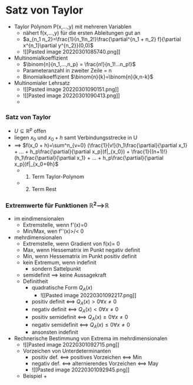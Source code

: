 # Satz von Taylor
+ Taylor Polynom P(x,...,y) mit mehreren Variablen
	+ nähert f(x,...,y) für die ersten Ableitungen gut an
	+ $a_{n_1 n_2}=\frac{1}{n_1!n_2!}\frac{\partial^{n_1 + n_2} f}{\partial x^{n_1}\partial y^{n_2}}(0,0)$
	+ ![[Pasted image 20220301085740.png]]
+ Multinomialkoeffizient
	+ $\binom{n}{n_1,...,n_p} = \frac{n!}{n_1!...n_p!}$
	+ Parameteranzahl in zweiter Zeile = n
	+ Binomialkoeffizient $\binom{n}{k}=\binom{n}{k,n-k}$
+ Multinomialer Lehrsatz
	+ ![[Pasted image 20220301090151.png]]
	+ ![[Pasted image 20220301090413.png]]
	+ 
### Satz von Taylor
+ $U⊆ℝ^p$ offen
+ liegen $x_0$ und $x_0 + h$ samt Verbindungsstrecke in U
+ ==> $f(x_0 + h)=\sum^n_{v=0} (\frac{1}{v!}(h_1\frac{\partial}{\partial x_1} + ... + h_p\frac{\partial}{\partial x_p})f|_{x_0}) + \frac{1}{(n+1)!}(h_1\frac{\partial}{\partial x_1} + ... + h_p\frac{\partial}{\partial x_p})f|_{x_0+θh}$
	+ 1. Term Taylor-Polynom
	+ 2. Term Rest

### Extremwerte für Funktionen $ℝ^2$-->$ℝ$
+ im eindimensionalen
	+ Extremstelle, wenn f'(x)=0
	+ Min/Max, wen f''(x)>/< 0
+ mehrdimensionalen
	+ Extremstelle, wenn Gradient von f(x)= 0
	+ Max, wenn Hessematrix im Punkt negativ definit
	+ Min, wenn Hessematrix im Punkt positiv definit
	+ kein Extremum, wenn indefinit
		+ sondern Sattelpunkt
	+ semidefinit ==> keine Aussagekraft
	+ Definitheit
		+ quadratische Form $Q_A(x)$
			+ ![[Pasted image 20220301092217.png]]
		+ positiv definit <==> $Q_A(x)>0 ∀x≠0$
		+ negativ definit <==> $Q_A(x)<0 ∀x≠0$
		+ positiv semidefinit <==> $Q_A(x)≥0 ∀x≠0$
		+ negativ semidefinit <==> $Q_A(x)≤0 ∀x≠0$
		+ ansonsten indefinit
+ Rechnerische Bestimmung von Extrema im mehrdimensionalen
	+ ![[Pasted image 20220301092715.png]]
	+ Vorzeichen von Unterdeterminanten
		+ positiv def. <==> positives Vorzeichen <==> Min
		+ negativ def. <==> alternierendes Vorzeichen <==> May
		+ ![[Pasted image 20220301092945.png]]
	+ Beispiel
		+ 





